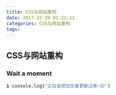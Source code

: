 ```yaml
---
title: CSS与网站重构
date: 2017-12-29 01:21:12
categories: CSS与网站重构
tags:
---
```

## CSS与网站重构

### Wait a moment

``` bash
$ console.log("之后会把旧文章更新过来~😜")
```